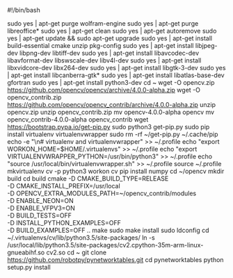#!/bin/bash

sudo yes | apt-get purge wolfram-engine
sudo yes | apt-get purge libreoffice*
sudo yes | apt-get clean
sudo yes | apt-get autoremove
sudo yes | apt-get update && sudo apt-get upgrade
sudo yes | apt-get install build-essential cmake unzip pkg-config
sudo yes | apt-get install libjpeg-dev libpng-dev libtiff-dev
sudo yes | apt-get install libavcodec-dev libavformat-dev libswscale-dev libv4l-dev
sudo yes | apt-get install libxvidcore-dev libx264-dev
sudo yes | apt-get install libgtk-3-dev
sudo yes | apt-get install libcanberra-gtk*
sudo yes | apt-get install libatlas-base-dev gfortran
sudo yes | apt-get install python3-dev
cd ~
wget -O opencv.zip https://github.com/opencv/opencv/archive/4.0.0-alpha.zip
wget -O opencv_contrib.zip https://github.com/opencv/opencv_contrib/archive/4.0.0-alpha.zip
unzip opencv.zip
unzip opencv_contrib.zip
mv opencv-4.0.0-alpha opencv
mv opencv_contrib-4.0.0-alpha opencv_contrib
wget https://bootstrap.pypa.io/get-pip.py
sudo python3 get-pip.py
sudo pip install virtualenv virtualenvwrapper
sudo rm -rf ~/get-pip.py ~/.cache/pip
echo -e "\n# virtualenv and virtualenvwrapper" >> ~/.profile
echo "export WORKON_HOME=$HOME/.virtualenvs" >> ~/.profile
echo "export VIRTUALENVWRAPPER_PYTHON=/usr/bin/python3" >> ~/.profile
echo "source /usr/local/bin/virtualenvwrapper.sh" >> ~/.profile
source ~/.profile
mkvirtualenv cv -p python3
workon cv
pip install numpy
cd ~/opencv
mkdir build
cd build
cmake -D CMAKE_BUILD_TYPE=RELEASE \
    -D CMAKE_INSTALL_PREFIX=/usr/local \
    -D OPENCV_EXTRA_MODULES_PATH=~/opencv_contrib/modules \
    -D ENABLE_NEON=ON \
    -D ENABLE_VFPV3=ON \
    -D BUILD_TESTS=OFF \
    -D INSTALL_PYTHON_EXAMPLES=OFF \
    -D BUILD_EXAMPLES=OFF ..
make 
sudo make install
sudo ldconfig
cd ~/.virtualenvs/cv/lib/python3.5/site-packages/
ln -s /usr/local/lib/python3.5/site-packages/cv2.cpython-35m-arm-linux-gnueabihf.so cv2.so
cd ~
git clone https://github.com/robotpy/pynetworktables.git
cd pynetworktables
python setup.py install